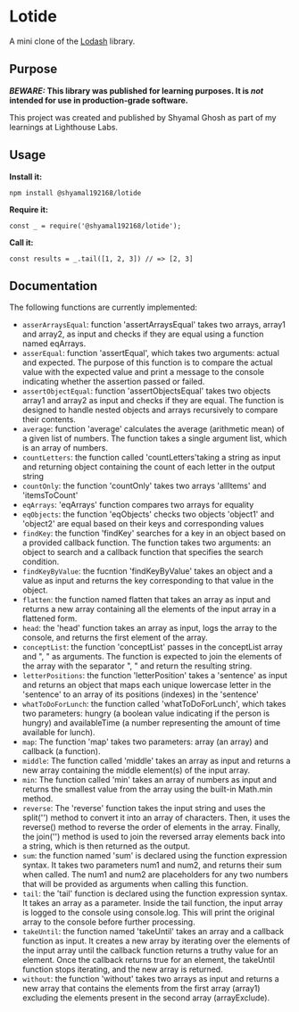 # Lotide

A mini clone of the [Lodash](https://lodash.com) library.

## Purpose

**_BEWARE:_ This library was published for learning purposes. It is _not_ intended for use in production-grade software.**

This project was created and published by Shyamal Ghosh as part of my learnings at Lighthouse Labs. 

## Usage

**Install it:**

`npm install @shyamal192168/lotide`

**Require it:**

`const _ = require('@shyamal192168/lotide');`

**Call it:**

`const results = _.tail([1, 2, 3]) // => [2, 3]`

## Documentation

The following functions are currently implemented:

* `asserArraysEqual`: function 'assertArraysEqual' takes two arrays, array1 and array2, as input and checks if they are equal using a function named eqArrays.
* `asserEqual`: function 'assertEqual', which takes two arguments: actual and expected. The purpose of this function is to compare the actual value with the expected value and print a message to the console indicating whether the assertion passed or failed.
* `assertObjectEqual`: function 'assertObjectsEqual' takes two objects array1 and array2 as input and checks if they are equal. The function is designed to handle nested objects and arrays recursively to compare their contents.
* `average`: function 'average' calculates the average (arithmetic mean) of a given list of numbers. The function takes a single argument list, which is an array of numbers.
* `countLetters`: the function called 'countLetters'taking a string as input and returning object containing the count of each letter in the output string
* `countOnly`: the function 'countOnly' takes two arrays 'allItems' and 'itemsToCount'
* `eqArrays`: 'eqArrays' function compares two arrays for equality 
* `eqObjects`: the function 'eqObjects' checks two objects 'object1' and 'object2' are equal based on their keys and corresponding values
* `findKey`: the function 'findKey' searches for a key in an object based on a provided callback function. The function takes two arguments: an object to search and a callback function that specifies the search condition.
* `findKeyByValue`: the fucntion 'findKeyByValue' takes an object and a value as input and returns the key corresponding to that value in the object.
* `flatten`: the function named flatten that takes an array as input and returns a new array containing all the elements of the input array in a flattened form.
* `head`: the 'head' function takes an array as input, logs the array to the console, and returns the first element of the array.
* `conceptList`: the function 'conceptList' passes in the conceptList array and ", " as arguments. The function is expected to join the elements of the array with the separator ", " and return the resulting string.
* `letterPositions`: the function 'letterPosition' takes a 'sentence' as input and returns an object that maps each unique lowercase letter in the 'sentence' to an array of its positions (indexes) in the 'sentence'
* `whatToDoForLunch`: the function called 'whatToDoForLunch', which takes two parameters: hungry (a boolean value indicating if the person is hungry) and availableTime (a number representing the amount of time available for lunch).
* `map`: The function 'map' takes two parameters: array (an array) and callback (a function).
* `middle`: The function called 'middle' takes an array as input and returns a new array containing the middle element(s) of the input array.
* `min`: The function called 'min' takes an array of numbers as input and returns the smallest value from the array using the built-in Math.min method.
* `reverse`: The 'reverse' function takes the input string and uses the split('') method to convert it into an array of characters. Then, it uses the reverse() method to reverse the order of elements in the array. Finally, the join('') method is used to join the reversed array elements back into a string, which is then returned as the output.
* `sum`: the function named 'sum' is declared using the function expression syntax. It takes two parameters num1 and num2, and returns their sum when called. The num1 and num2 are placeholders for any two numbers that will be provided as arguments when calling this function.
* `tail`: the 'tail' function is declared using the function expression syntax. It takes an array as a parameter. Inside the tail function, the input array is logged to the console using console.log. This will print the original array to the console before further processing.
* `takeUntil`: the function named 'takeUntil' takes an array and a callback function as input. It creates a new array by iterating over the elements of the input array until the callback function returns a truthy value for an element. Once the callback returns true for an element, the takeUntil function stops iterating, and the new array is returned.
* `without`: the function 'without' takes two arrays as input and returns a new array that contains the elements from the first array (array1) excluding the elements present in the second array (arrayExclude).